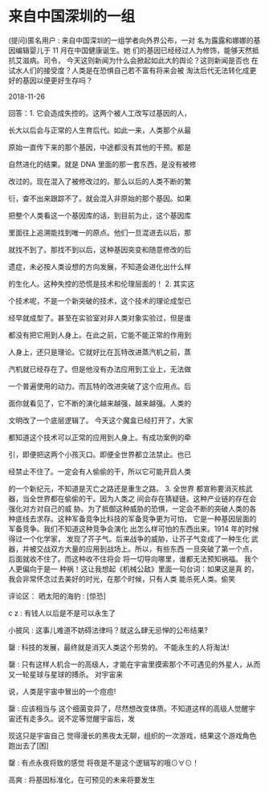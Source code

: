 # 来自中国深圳的一组

(提问)匿名用户 : 来自中国深圳的一组学者向外界公布，一对 名为露露和娜娜的基因编辑婴儿于 11 月在中国健康诞生。她 们的基因已经经过人为修饰，能够天然抵抗艾滋病。司令， 今天这则新闻为什么会掀起如此大的舆论？这则新闻是否也 在试水人们的接受度？人类是在恐惧自己若不富有将来会被 淘汰后代无法转化成更好的基因以便更好生存吗？

2018-11-26

回答：1\. 它会造成失控的。这两个被人工改写过基因的人，

长大以后会与正常的人生育后代。如此一来，人类那个从最

原始一直传下来的那个基因，中途都没有其他的干预。都是

自然进化的结果。就是 DNA 里面的那一套东西，是没有被修

改过的。现在混入了被修改过的。那么以后的人类不断的繁

衍，查不出来跟踪不了。就会混入非原始的那个基因。如果

把整个人类看这一个基因库的话，到目前为止，这个基因库

里面往上追溯能找到唯一的原点。他们一旦混进去以后，那

就找不到了。那找不到以后，这种基因突变和随意修改的后

遗症，未必按人类设想的方向发展，不知道会进化出什么样

的生化人。这种失控的恐慌是技术和伦理层面的！ 2\. 其实这

个技术呢，不是一个新突破的技术，这个技术的理论成型已

经早就成型了。甚至在实验室对非人类对象实验过，但是谁

都没有把它用到人身上。在此之前，它能不能正常的作用到

人身上，还只是理论。它就好比在瓦特改进蒸汽机之前，蒸

汽机就已经存在了。但是他没有办法应用到工业上，无法做

一个普遍使用的动力。而瓦特的改进突破了这个应用点。后

面你就看见了，它不断的演化越来越强，越来越强。人类的

文明改了一个底层逻辑了。 今天这个魔盒已经打开了，大家

都知道这个技术可以正常的应用到人身上。有成功案例的牵

引，即便把这两个小孩灭口。即便全世界都立法禁止。也已

经禁止不住了。一定会有人偷偷的干，所以它可能开启人类

的一个新纪元，不知道是灭亡之路还是重生之路。 3\. 全世界 都宣称要消灭核武器，当全世界都在偷偷的干。因为人类之 间会存在猜疑链。这种产业链的存在会强化对方对自己的威 胁。为了抵御这种威胁的恐惧，一定会不断的突破人类的各 种底线去求存。这种军备竞争比科技的军备竞争更为可怕， 它是一种基因层面的军备竞争。我们不知道这种竞争会演化 出怎么样可怕的东西出来。1914 年的时候得过一个化学家， 发现了芥子气。后来战争的威胁，让芥子气变成了一种生化 武器，并被交战双方大量的应用到战场上。所以，有些东西 一旦突破了第一个点，后面就收不住了。而这种收不住将会 将一切导向哪里，谁都无法预知祸福。 我个人更偏向于是一 种祸！这让我想起《机械公敌》里面一句台词：如果这是真 的，我会非常怀念过去美好的时光，在那个时候，只有人类 能杀死人类。偷笑

评论区： 晒太阳的海豹 : [惊恐]

c z : 有钱人以后是不是可以永生了

小披风 : 这事儿难道不妨碍法律吗？就这么肆无忌惮的公布结果?

罄 : 科技的发展，最终就是消灭人类这个形势的。 不能永生的人将淘汰!

罄 : 只有这样人机合一的高级人，才能在宇宙里摸索那个不可遇见的外星人，从而又一轮星球与星球的搏杀。 对宇宙来

说，人类是宇宙中冒出的一个痘痘!

罄 : 应该相当与 这个细菌变异了，尽然想改变体质。不知道这样的高级人觉醒宇宙还有走多久。说不定等觉醒宇宙后，发

现这只是宇宙自己 觉得漫长的黑夜太无聊，组织的一次游戏，结果这个游戏角色跑出去了[困]

罄 : 有点永夜将致的感觉 将夜是不是这个逻辑写的哦⊙∀⊙！

高爽 : 将基因标准化，在可预见的未来将要发生